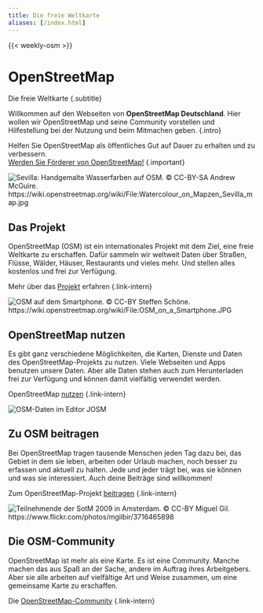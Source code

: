 ```yaml
---
title: Die freie Weltkarte
aliases: [/index.html]
---
```


{{< weekly-osm >}}

# OpenStreetMap

Die freie Weltkarte
{.subtitle}

Willkommen auf den Webseiten von **OpenStreetMap Deutschland**. Hier wollen wir
OpenStreetMap und seine Community vorstellen und Hilfestellung bei der Nutzung
und beim Mitmachen geben.
{.intro}

Helfen Sie OpenStreetMap als öffentliches Gut auf Dauer zu erhalten und zu
verbessern.<br/>[Werden Sie Förderer von OpenStreetMap!](/förderer/)
{.important}

<div class="overview-grid">
<img class="overview" src="/img/Watercolour_on_Mapzen_Sevilla_map.jpg" title="Sevilla: Handgemalte Wasserfarben auf OSM. © CC-BY-SA Andrew McGuire. https://wiki.openstreetmap.org/wiki/File:Watercolour_on_Mapzen_Sevilla_map.jpg"/>
<div class="overview" id="ov-projekt">

## Das Projekt

OpenStreetMap (OSM) ist ein internationales Projekt mit dem Ziel, eine freie
Weltkarte zu erschaffen. Dafür sammeln wir weltweit Daten über Straßen, Flüsse,
Wälder, Häuser, Restaurants und vieles mehr. Und stellen alles kostenlos und
frei zur Verfügung.

Mehr über das [Projekt](/projekt/) erfahren
{.link-intern}

</div>
<img class="overview" src="/img/OSM_on_a_Smartphone.JPG" title="OSM auf dem Smartphone. © CC-BY Steffen Schöne. https://wiki.openstreetmap.org/wiki/File:OSM_on_a_Smartphone.JPG"/>
<div class="overview" id="ov-nutzen">

## OpenStreetMap nutzen

Es gibt ganz verschiedene Möglichkeiten, die Karten, Dienste und Daten
des OpenStreetMap-Projekts zu nutzen. Viele Webseiten und Apps benutzen unsere
Daten. Aber alle Daten stehen auch zum Herunterladen frei zur Verfügung und
können damit vielfältig verwendet werden.

OpenStreetMap [nutzen](/nutzen/)
{.link-intern}

</div>
<img class="overview" src="/img/josm.jpg" title="OSM-Daten im Editor JOSM"/>
<div class="overview" id="ov-beitragen">

## Zu OSM beitragen

Bei OpenStreetMap tragen tausende Menschen jeden Tag dazu bei, das Gebiet in
dem sie leben, arbeiten oder Urlaub machen, noch besser zu erfassen und aktuell
zu halten. Jede und jeder trägt bei, was sie können und was sie interessiert.
Auch deine Beiträge sind willkommen!

Zum OpenStreetMap-Projekt [beitragen](/beitragen/)
{.link-intern}

</div>
<img class="overview" src="/img/SOTM-2009-Amsterdam.jpg" title="Teilnehmende der SotM 2009 in Amsterdam. © CC-BY Miguel Gil. https://www.flickr.com/photos/mgilbir/3716465898"/>
<div class="overview" id="ov-community">

## Die OSM-Community

OpenStreetMap ist mehr als eine Karte. Es ist eine Community. Manche machen das
aus Spaß an der Sache, andere im Auftrag ihres Arbeitgebers. Aber sie alle arbeiten
auf vielfältige Art und Weise zusammen, um eine gemeinsame Karte zu erschaffen.

Die [OpenStreetMap-Community](/community/)
{.link-intern}

</div>
</div>

